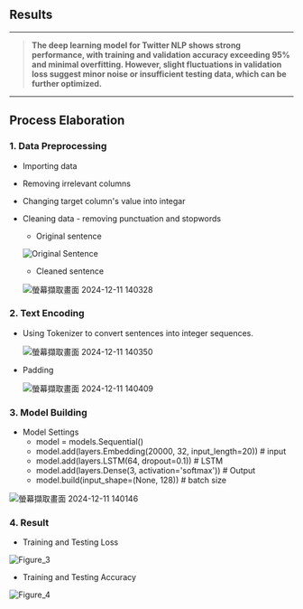 ## Results 
---
>**The deep learning model for Twitter NLP shows strong performance, with training and validation accuracy exceeding 95% and minimal overfitting. However, slight fluctuations in validation loss suggest minor noise or insufficient testing data, which can be further optimized.**
---
## Process Elaboration
### 1. Data Preprocessing
* Importing data
* Removing irrelevant columns
* Changing target column's value into integar
* Cleaning data - removing punctuation and stopwords 
  * Original sentence
  
  ![Original Sentence](https://github.com/user-attachments/assets/50ff1503-f1be-432e-aafa-09190e891002)

  * Cleaned sentence
    
  ![螢幕擷取畫面 2024-12-11 140328](https://github.com/user-attachments/assets/cdf53090-e89c-4451-bcb0-960047bce868)

### 2. Text Encoding
  * Using Tokenizer to convert sentences into integer sequences.

    ![螢幕擷取畫面 2024-12-11 140350](https://github.com/user-attachments/assets/b44b1ec0-f447-4ad2-b7bf-844afab9d83a)
  
  * Padding 

    ![螢幕擷取畫面 2024-12-11 140409](https://github.com/user-attachments/assets/2e765b86-562b-40cb-8e0d-2c8b64cae0db)

### 3. Model Building
  * Model Settings
    * model = models.Sequential()
    * model.add(layers.Embedding(20000, 32, input_length=20))  # input
    * model.add(layers.LSTM(64, dropout=0.1))  # LSTM 
    * model.add(layers.Dense(3, activation='softmax'))  # Output
    * model.build(input_shape=(None, 128)) # batch size
      
  ![螢幕擷取畫面 2024-12-11 140146](https://github.com/user-attachments/assets/08b2f180-2428-4ab8-9941-2b64d8852627)

### 4. Result
  * Training and Testing Loss
    
  ![Figure_3](https://github.com/user-attachments/assets/0821e924-a85d-478d-94cb-4c7cf4d534da)
  * Training and Testing Accuracy
    
  ![Figure_4](https://github.com/user-attachments/assets/b98764ac-795e-43a5-a2b7-8bb5f87d7e10)

  


